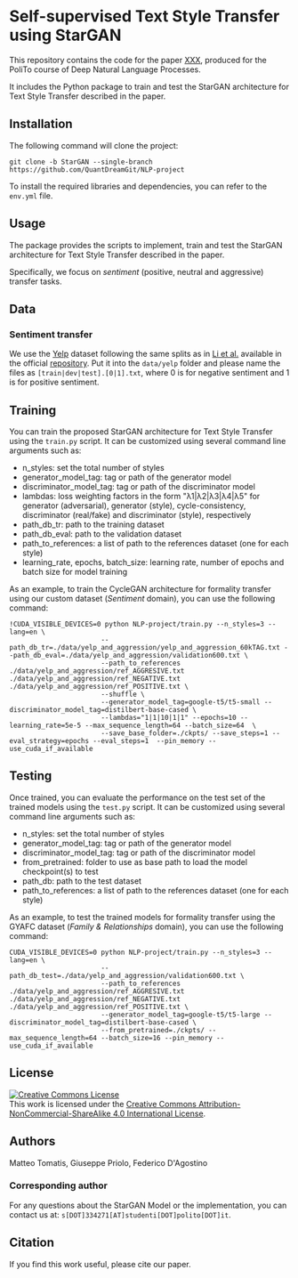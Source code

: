 # Self-supervised Text Style Transfer using StarGAN
This repository contains the code for the paper [XXX](https://dl.acm.org/doi/10.1145/3678179), produced for the PoliTo course of Deep Natural Language Processes.

It includes the Python package to train and test the StarGAN architecture for Text Style Transfer described in the paper.

## Installation
The following command will clone the project:
```
git clone -b StarGAN --single-branch https://github.com/QuantDreamGit/NLP-project
```

To install the required libraries and dependencies, you can refer to the `env.yml` file.

## Usage
The package provides the scripts to implement, train and test the StarGAN architecture for Text Style Transfer described in the paper.

Specifically, we focus on *sentiment* (positive, neutral and aggressive) transfer tasks.

## Data

### Sentiment transfer
We use the [Yelp](https://papers.nips.cc/paper_files/paper/2017/hash/2d2c8394e31101a261abf1784302bf75-Abstract.html) dataset following the same splits as in [Li et al.](https://aclanthology.org/N18-1169/) available in the official [repository](https://github.com/lijuncen/Sentiment-and-Style-Transfer). Put it into the `data/yelp` folder and please name the files as `[train|dev|test].[0|1].txt`, where 0 is for negative sentiment and 1 is for positive sentiment.

## Training
You can train the proposed StarGAN architecture for Text Style Transfer using the `train.py` script. It can be customized using several command line arguments such as:
- n_styles: set the total number of styles
- generator_model_tag: tag or path of the generator model
- discriminator_model_tag: tag or path of the discriminator model
- lambdas: loss weighting factors in the form "λ1|λ2|λ3|λ4|λ5" for generator (adversarial), generator (style), cycle-consistency, discriminator (real/fake) and discriminator (style), respectively
- path_db_tr: path to the training dataset 
- path_db_eval: path to the validation dataset
- path_to_references: a list of path to the references dataset (one for each style)
- learning_rate, epochs, batch_size: learning rate, number of epochs and batch size for model training

As an example, to train the CycleGAN architecture for formality transfer using our custom dataset (*Sentiment* domain), you can use the following command:
```
!CUDA_VISIBLE_DEVICES=0 python NLP-project/train.py --n_styles=3 --lang=en \
                       --path_db_tr=./data/yelp_and_aggression/yelp_and_aggression_60kTAG.txt --path_db_eval=./data/yelp_and_aggression/validation600.txt \
                       --path_to_references ./data/yelp_and_aggression/ref_AGGRESIVE.txt ./data/yelp_and_aggression/ref_NEGATIVE.txt ./data/yelp_and_aggression/ref_POSITIVE.txt \
                       --shuffle \
                       --generator_model_tag=google-t5/t5-small --discriminator_model_tag=distilbert-base-cased \
                       --lambdas="1|1|10|1|1" --epochs=10 --learning_rate=5e-5 --max_sequence_length=64 --batch_size=64  \
                       --save_base_folder=./ckpts/ --save_steps=1 --eval_strategy=epochs --eval_steps=1  --pin_memory --use_cuda_if_available 
```

## Testing
Once trained, you can evaluate the performance on the test set of the trained models using the `test.py` script. It can be customized using several command line arguments such as:
- n_styles: set the total number of styles
- generator_model_tag: tag or path of the generator model
- discriminator_model_tag: tag or path of the discriminator model
- from_pretrained: folder to use as base path to load the model checkpoint(s) to test
- path_db: path to the test dataset
- path_to_references: a list of path to the references dataset (one for each style)

As an example, to test the trained models for formality transfer using the GYAFC dataset (*Family & Relationships* domain), you can use the following command:
```
CUDA_VISIBLE_DEVICES=0 python NLP-project/train.py --n_styles=3 --lang=en \
                       --path_db_test=./data/yelp_and_aggression/validation600.txt \
                       --path_to_references ./data/yelp_and_aggression/ref_AGGRESIVE.txt ./data/yelp_and_aggression/ref_NEGATIVE.txt ./data/yelp_and_aggression/ref_POSITIVE.txt \
                       --generator_model_tag=google-t5/t5-large --discriminator_model_tag=distilbert-base-cased \
                       --from_pretrained=./ckpts/ --max_sequence_length=64 --batch_size=16 --pin_memory --use_cuda_if_available 
```

## License

<a rel="license" href="http://creativecommons.org/licenses/by-nc-sa/4.0/"><img alt="Creative Commons License" style="border-width:0" src="https://i.creativecommons.org/l/by-nc-sa/4.0/88x31.png" /></a><br />This work is licensed under the <a rel="license" href="http://creativecommons.org/licenses/by-nc-sa/4.0/">Creative Commons Attribution-NonCommercial-ShareAlike 4.0 International License</a>.

## Authors
Matteo Tomatis, Giuseppe Priolo, Federico D'Agostino

### Corresponding author
For any questions about the StarGAN Model or the implementation, you can contact us at: `s[DOT]334271[AT]studenti[DOT]polito[DOT]it`.

## Citation
If you find this work useful, please cite our paper.
